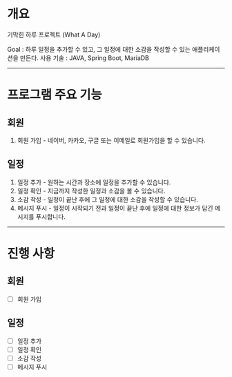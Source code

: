 # 개요
기막힌 하루 프로젝트 (What A Day)

Goal : 하루 일정을 추가할 수 있고, 그 일정에 대한 소감을 작성할 수 있는 애플리케이션을 만든다.
사용 기술 : JAVA, Spring Boot, MariaDB

***
# 프로그램 주요 기능

## 회원
1. 회원 가입 - 네이버, 카카오, 구글 또는 이메일로 회원가입을 할 수 있습니다.

## 일정
1. 일정 추가 - 원하는 시간과 장소에 일정을 추가할 수 있습니다.
2. 일정 확인 - 지금까지 작성한 일정과 소감을 볼 수 있습니다.
3. 소감 작성 - 일정이 끝난 후에 그 일정에 대한 소감을 작성할 수 있습니다.
4. 메시지 푸시 - 일정이 시작되기 전과 일정이 끝난 후에 일정에 대한 정보가 담긴 메시지를 푸시합니다.

***
# 진행 사항

## 회원
- [ ] 회원 가입 

## 일정
- [ ] 일정 추가 
- [ ] 일정 확인
- [ ] 소감 작성 
- [ ] 메시지 푸시
